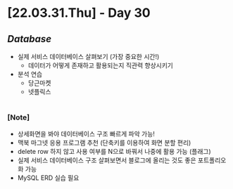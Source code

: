# [22.03.31.Thu] - Day 30

## _Database_

- 실제 서비스 데이터베이스 살펴보기 (가장 중요한 시간!)
  - 데이터가 어떻게 존재하고 활용되는지 직관력 향상시키기
- 분석 연습
  - 당근마켓
  - 넷플릭스

#

### [Note]

- 상세화면을 봐야 데이터베이스 구조 빠르게 파악 가능!
- 맥북 마그넷 응용 프로그램 추천 (단축키를 이용하여 화면 분할 편리)
- delete row 하지 않고 사용 여부를 N으로 바꿔서 나중에 활용 가능 (플래그)
- 실제 서비스 데이터베이스 구조 살펴보면서 블로그에 올리는 것도 좋은 포트폴리오화 가능
- MySQL ERD 실습 필요
